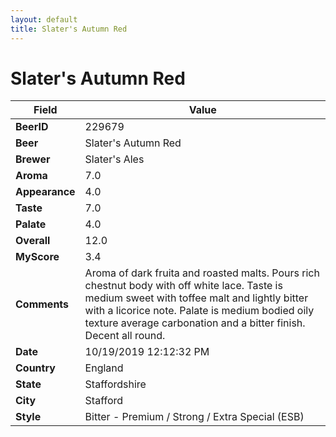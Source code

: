 ```yaml
---
layout: default
title: Slater's Autumn Red 
---
```


# Slater's Autumn Red 

| Field         | Value     |
|---------------|-----------|
| **BeerID** | 229679 |
| **Beer** | Slater's Autumn Red  |
| **Brewer** | Slater&#39;s Ales |
| **Aroma** | 7.0 |
| **Appearance** | 4.0 |
| **Taste** | 7.0 |
| **Palate** | 4.0 |
| **Overall** | 12.0 |
| **MyScore** | 3.4 |
| **Comments** | Aroma of dark fruita and roasted malts. Pours rich chestnut body with off white lace.  Taste is medium sweet with toffee malt and lightly bitter with a licorice note. Palate is medium bodied oily texture average carbonation and a bitter finish. Decent all round. |
| **Date** | 10/19/2019 12:12:32 PM |
| **Country** | England |
| **State** | Staffordshire |
| **City** | Stafford |
| **Style** | Bitter - Premium / Strong / Extra Special (ESB) |
